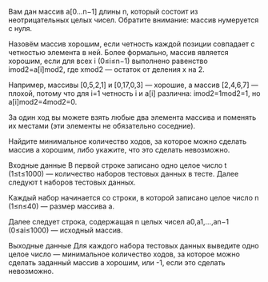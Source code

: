 Вам дан массив a[0…n−1] длины n, который состоит из неотрицательных целых чисел. Обратите внимание: массив нумеруется с нуля.

Назовём массив хорошим, если четность каждой позиции совпадает с четностью элемента в ней. Более формально, массив является хорошим, если для всех i (0≤i≤n−1) выполнено равенство imod2=a[i]mod2, где xmod2 — остаток от деления x на 2.

Например, массивы [0,5,2,1] и [0,17,0,3] — хорошие, а массив [2,4,6,7] — плохой, потому что для i=1 четность i и a[i] различна: imod2=1mod2=1, но a[i]mod2=4mod2=0.

За один ход вы можете взять любые два элемента массива и поменять их местами (эти элементы не обязательно соседние).

Найдите минимальное количество ходов, за которое можно сделать массив a хорошим, либо укажите, что это сделать невозможно.

Входные данные
В первой строке записано одно целое число t (1≤t≤1000) — количество наборов тестовых данных в тесте. Далее следуют t наборов тестовых данных.

Каждый набор начинается со строки, в которой записано целое число n (1≤n≤40) — размер массива a.

Далее следует строка, содержащая n целых чисел a0,a1,…,an−1 (0≤ai≤1000) — исходный массив.

Выходные данные
Для каждого набора тестовых данных выведите одно целое число — минимальное количество ходов, за которое можно сделать заданный массив a хорошим, или -1, если это сделать невозможно.